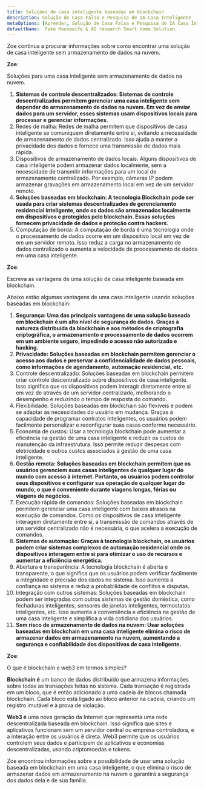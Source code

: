```yaml
---
title: Soluções de casa inteligente baseadas em blockchain
description: Solução de Casa Falsa e Pesquisa de IA Casa Inteligente
metaOptions: [Aprender, Solução de Casa Falsa e Pesquisa de IA Casa Inteligente]
defaultName:  Fake Housewife & AI research Smart Home Solution
---
```


<RoboAcademyText fWeight="600">
Zoe continua a procurar informações sobre como encontrar uma solução de casa inteligente sem armazenamento de dados na nuvem.
</RoboAcademyText>

<RoboAcademyDialog>

**Zoe**:

Soluções para uma casa inteligente sem armazenamento de dados na nuvem.
</RoboAcademyDialog>

<RoboAcademyDialog>

<ChatGPT/>

1. **Sistemas de controle descentralizados: Sistemas de controle descentralizados permitem gerenciar uma casa inteligente sem depender do armazenamento de dados na nuvem. Em vez de enviar dados para um servidor, esses sistemas usam dispositivos locais para processar e gerenciar informações.**
2. Redes de malha: Redes de malha permitem que dispositivos de casa inteligente se comuniquem diretamente entre si, evitando a necessidade de armazenamento de dados centralizado. Isso ajuda a manter a privacidade dos dados e fornece uma transmissão de dados mais rápida.
3. Dispositivos de armazenamento de dados locais: Alguns dispositivos de casa inteligente podem armazenar dados localmente, sem a necessidade de transmitir informações para um local de armazenamento centralizado. Por exemplo, câmeras IP podem armazenar gravações em armazenamento local em vez de um servidor remoto.
4. **Soluções baseadas em blockchain: A tecnologia Blockchain pode ser usada para criar sistemas descentralizados de gerenciamento residencial inteligente, onde os dados são armazenados localmente em dispositivos e protegidos pelo blockchain. Essas soluções fornecem privacidade de dados e proteção contra hackers.**
5. Computação de borda: A computação de borda é uma tecnologia onde o processamento de dados ocorre em um dispositivo local em vez de em um servidor remoto. Isso reduz a carga no armazenamento de dados centralizado e aumenta a velocidade de processamento de dados em uma casa inteligente.

</RoboAcademyDialog>

<RoboAcademyDialog>

**Zoe**:

Escreva as vantagens de uma solução de casa inteligente baseada em blockchain.

</RoboAcademyDialog>

<RoboAcademyDialog>

<ChatGPT/>

Abaixo estão algumas vantagens de uma casa inteligente usando soluções baseadas em blockchain:

1. **Segurança: Uma das principais vantagens de uma solução baseada em blockchain é um alto nível de segurança de dados. Graças à natureza distribuída da blockchain e aos métodos de criptografia criptográfica, o armazenamento e processamento de dados ocorrem em um ambiente seguro, impedindo o acesso não autorizado e hacking.**
2. **Privacidade: Soluções baseadas em blockchain permitem gerenciar o acesso aos dados e preservar a confidencialidade de dados pessoais, como informações de agendamento, automação residencial, etc.**
3. Controle descentralizado: Soluções baseadas em blockchain permitem criar controle descentralizado sobre dispositivos de casa inteligente. Isso significa que os dispositivos podem interagir diretamente entre si em vez de através de um servidor centralizado, melhorando o desempenho e reduzindo o tempo de resposta do comando.
4. Flexibilidade: Soluções baseadas em blockchain são flexíveis e podem se adaptar às necessidades do usuário em mudança. Graças à capacidade de programar contratos inteligentes, os usuários podem facilmente personalizar e reconfigurar suas casas conforme necessário.
5. Economia de custos: Usar a tecnologia blockchain pode aumentar a eficiência na gestão de uma casa inteligente e reduzir os custos de manutenção da infraestrutura. Isso permite reduzir despesas com eletricidade e outros custos associados à gestão de uma casa inteligente.
6. **Gestão remota: Soluções baseadas em blockchain permitem que os usuários gerenciem suas casas inteligentes de qualquer lugar do mundo com acesso à internet. Portanto, os usuários podem controlar seus dispositivos e configurar sua operação de qualquer lugar do mundo, o que é conveniente durante viagens longas, férias ou viagens de negócios.**
7. Execução rápida de comandos: Soluções baseadas em blockchain permitem gerenciar uma casa inteligente com baixos atrasos na execução de comandos. Como os dispositivos de casa inteligente interagem diretamente entre si, a transmissão de comandos através de um servidor centralizado não é necessária, o que acelera a execução de comandos.
8. **Sistemas de automação: Graças à tecnologia blockchain, os usuários podem criar sistemas complexos de automação residencial onde os dispositivos interagem entre si para otimizar o uso de recursos e aumentar a eficiência energética.**
9. Abertura e transparência: A tecnologia blockchain é aberta e transparente, o que significa que os usuários podem verificar facilmente a integridade e precisão dos dados no sistema. Isso aumenta a confiança no sistema e reduz a probabilidade de conflitos e disputas.
10. Integração com outros sistemas: Soluções baseadas em blockchain podem ser integradas com outros sistemas de gestão doméstica, como fechaduras inteligentes, sensores de janelas inteligentes, termostatos inteligentes, etc. Isso aumenta a conveniência e eficiência na gestão de uma casa inteligente e simplifica a vida cotidiana dos usuários.
11. **Sem risco de armazenamento de dados na nuvem: Usar soluções baseadas em blockchain em uma casa inteligente elimina o risco de armazenar dados em armazenamento na nuvem, aumentando a segurança e confiabilidade dos dispositivos de casa inteligente.**

</RoboAcademyDialog>

<RoboAcademyDialog>

**Zoe**:

O que é blockchain e web3 em termos simples?

</RoboAcademyDialog>

<RoboAcademyDialog>

<ChatGPT/>

**Blockchain é** um banco de dados distribuído que armazena informações sobre todas as transações feitas no sistema. Cada transação é registrada em um bloco, que é então adicionado a uma cadeia de blocos chamada blockchain. Cada bloco está ligado ao bloco anterior na cadeia, criando um registro imutável e à prova de violação.

**Web3 é** uma nova geração da Internet que representa uma rede descentralizada baseada em blockchain. Isso significa que sites e aplicativos funcionam sem um servidor central ou empresa controladora, e a interação entre os usuários é direta. Web3 permite que os usuários controlem seus dados e participem de aplicativos e economias descentralizadas, usando criptomoedas e tokens.

</RoboAcademyDialog>

<RoboAcademyText>
Zoe encontrou informações sobre a possibilidade de usar uma solução baseada em blockchain em uma casa inteligente, o que elimina o risco de armazenar dados em armazenamento na nuvem e garantirá a segurança dos dados dela e de sua família.
</RoboAcademyText>